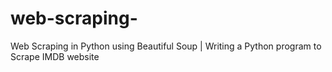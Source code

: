 # web-scraping-
Web Scraping in Python using Beautiful Soup | Writing a Python program to Scrape IMDB website
